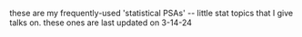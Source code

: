 these are my frequently-used 'statistical PSAs' -- little stat topics that I give talks on.  these ones are last updated on 3-14-24
